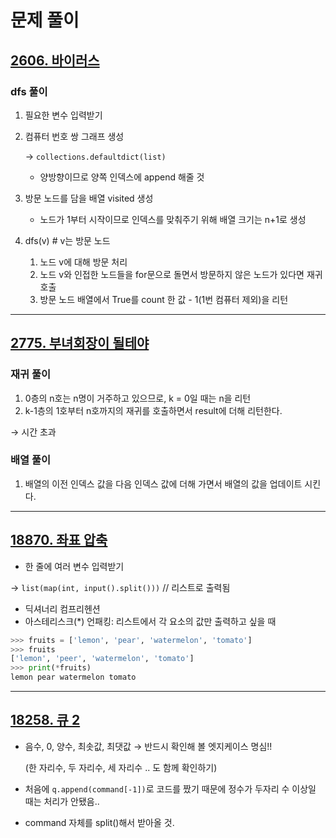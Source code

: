 # 문제 풀이

## [2606. 바이러스](https://www.acmicpc.net/problem/2606)

### dfs 풀이

1. 필요한 변수 입력받기
2. 컴퓨터 번호 쌍 그래프 생성 
    
    → `collections.defaultdict(list)`
    
    - 양방향이므로 양쪽 인덱스에 append 해줄 것
3. 방문 노드를 담을 배열 visited 생성
    - 노드가 1부터 시작이므로 인덱스를 맞춰주기 위해 배열 크기는 n+1로 생성
4. dfs(v) # v는 방문 노드
    1. 노드 v에 대해 방문 처리
    2. 노드 v와 인접한 노드들을 for문으로 돌면서 방문하지 않은 노드가 있다면 재귀 호출
    3. 방문 노드 배열에서 True를 count 한 값 - 1(1번 컴퓨터 제외)을 리턴

---

## [2775. 부녀회장이 될테야](https://www.acmicpc.net/problem/2775)

### 재귀 풀이

1. 0층의 n호는 n명이 거주하고 있으므로, k = 0일 때는 n을 리턴
2. k-1층의 1호부터 n호까지의 재귀를 호출하면서 result에 더해 리턴한다.

→ 시간 초과

### 배열 풀이

1. 배열의 이전 인덱스 값을 다음 인덱스 값에 더해 가면서 배열의 값을 업데이트 시킨다.

---

## [18870. 좌표 압축](https://www.acmicpc.net/problem/18870)

- 한 줄에 여러 변수 입력받기

→ `list(map(int, input().split()))` // 리스트로 출력됨

- 딕셔너리 컴프리헨션
- 아스테리스크(*) 언패킹: 리스트에서 각 요소의 값만 출력하고 싶을 때

```python
>>> fruits = ['lemon', 'pear', 'watermelon', 'tomato']
>>> fruits
['lemon', 'peer', 'watermelon', 'tomato']
>>> print(*fruits)
lemon pear watermelon tomato
```

---

## [18258. 큐 2](https://www.acmicpc.net/problem/18258)

- 음수, 0, 양수, 최솟값, 최댓값 → 반드시 확인해 볼 엣지케이스 명심!!
    
    (한 자리수, 두 자리수, 세 자리수 .. 도 함께 확인하기)
    
- 처음에 `q.append(command[-1])`로 코드를 짰기 때문에 정수가 두자리 수 이상일 때는 처리가 안됐음..
- command 자체를 split()해서 받아올 것.